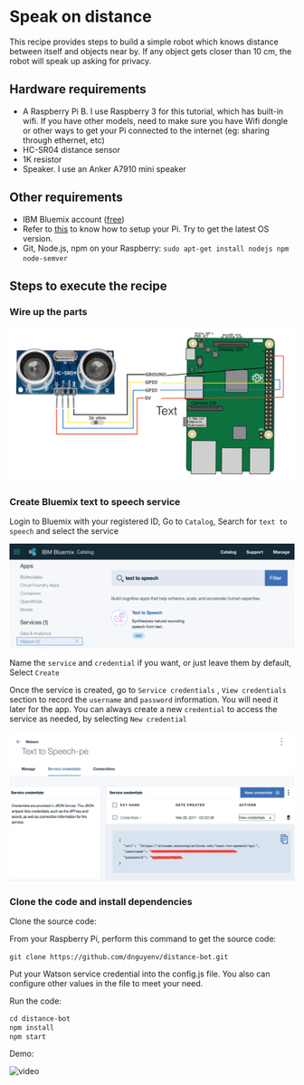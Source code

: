 # Speak on distance

This recipe provides steps to build a simple robot which knows distance between itself and objects near by. If any object gets closer than 10 cm, the robot will speak up asking for privacy.

## Hardware requirements

- A Raspberry Pi B. I use Raspberry 3 for this tutorial, which has built-in wifi. If you have other models, need to make sure you have Wifi dongle or other ways to get your Pi connected to the internet (eg: sharing through ethernet, etc)
- HC-SR04 distance sensor
- 1K resistor
- Speaker. I use an Anker A7910 mini speaker

## Other requirements

- IBM Bluemix account ([free](https://bluemix.net))
- Refer to [this](https://www.youtube.com/watch?v=PPvIBH7M32Y) to know how to setup your Pi. Try to get the latest OS version.
- Git, Node.js, npm on your Raspberry: `sudo apt-get install nodejs npm node-semver`

## Steps to execute the recipe

### Wire up the parts

![images](images/wired.png)

### Create Bluemix text to speech service

Login to Bluemix with your registered ID, Go to `Catalog`, Search for `text to speech` and select the service

![images](images/service-search.png)

Name the `service` and `credential` if you want, or just leave them by default, Select `Create`

Once the service is created, go to `Service credentials` , `View credentials` section to record the `username` and `password` information. You will need it later for the app. You can always create a new `credential` to access the service as needed, by selecting `New credential`

![images](images/credentials.png)

### Clone the code and install dependencies

Clone the source code:

From your Raspberry Pi, perform this command to get the source code:

`git clone https://github.com/dnguyenv/distance-bot.git`

Put your Watson service credential into the config.js file. You also can configure other values in the file to meet your need.

Run the code:

```
cd distance-bot
npm install
npm start
```

Demo:

![video](https://www.youtube.com/watch?v=kGMoz_fgO04)
